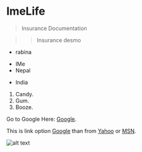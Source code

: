 # ImeLife

> Insurance Documentation

>> Insurance desmo

* rabina

+ IMe
+ Nepal 
- India

<ol>
<li>Candy.</li>
<li>Gum.</li>
<li>Booze.</li>
</ol>


Go to Google Here:  [Google](http://google.com/).

This is link option [Google][1] than from
[Yahoo][2] or [MSN][3].

[1]: http://google.com/        "Google"
[2]: http://search.yahoo.com/  "Yahoo Search"
[3]: http://search.msn.com/    "MSN Search"


![alt text](/home/dell/my-project/site/img/nibl.jpeg "Title")
